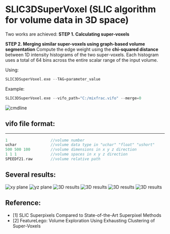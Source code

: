 
# SLIC3DSuperVoxel (SLIC algorithm for volume data in 3D space)

Two works are achieved:
**STEP 1. Calculating super-voxels**
	
**STEP 2. Merging similar super-voxels using graph-based volume segmentation**
	Compute the edge weight using the **chi-squared distance** between 1D intensity histograms of the two super-voxels. Each histogram uses a total of 64 bins across the entire scalar range of the input volume.


Using:
```c
SLIC3DSuperVoxel.exe --TAG=parameter_value
```

Example:
```c
SLIC3DSuperVoxel.exe --vifo_path="C:/mixfrac.vifo" --merge=0
```
![cmdline](https://github.com/XiangyangHe/SLIC3DSuperVoxel/blob/master/image/cmdline.png)


## vifo file format:
-----------------------------------------------------
```cpp
1                   //volume number
uchar               //volume data type in "uchar" "float" "ushort"
500 500 100         //volume dimensions in x y z direction
1 1 1               //volume spaces in x y z direction
SPEEDf21.raw        //volume relative path
```

Several results:
-----------------------------------------------------

![xy plane](https://github.com/XiangyangHe/SLIC3DSuperVoxel/blob/master/image/design%20sketch_xyplane.png)
![yz plane](https://github.com/XiangyangHe/SLIC3DSuperVoxel/blob/master/image/design%20sketch_yzplane.png)
![3D results](https://github.com/XiangyangHe/SLIC3DSuperVoxel/blob/master/image/design%20sketch_volumerendering.png)
![3D results](https://github.com/XiangyangHe/SLIC3DSuperVoxel/blob/master/image/design%20sketch_asteroid_tev.png)
![3D results](https://github.com/XiangyangHe/SLIC3DSuperVoxel/blob/master/image/design%20sketch_MANIX.png)
![3D results](https://github.com/XiangyangHe/SLIC3DSuperVoxel/blob/master/image/design%20sketch_tooth.png)


Reference:
-----------------------------------------------------
- [1] SLIC Superpixels Compared to State-of-the-Art Superpixel Methods
- [2] FeatureLego: Volume Exploration Using Exhausting Clustering of Super-Voxels
